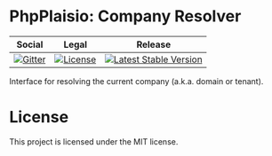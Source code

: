 # PhpPlaisio: Company Resolver

<table>
<thead>
<tr>
<th>Social</th>
<th>Legal</th>
<th>Release</th>
</tr>
</thead>
<tbody>
<tr>
<td>
<a href="https://gitter.im/PhpPlaisio/PhpPlaisio"><img src="https://badges.gitter.im/PhpPlaisio/PhpPlaisio.svg" alt="Gitter"/></a>
</td>
<td>
<a href="https://packagist.org/packages/plaisio/company-resolver"><img src="https://poser.pugx.org/plaisio/company-resolver/license" alt="License"/></a>
</td>
<td>
<a href="https://packagist.org/packages/plaisio/company-resolver"><img src="https://poser.pugx.org/plaisio/company-resolver/v/stable" alt="Latest Stable Version"/></a>
</td>
</tr>
</tbody>
</table>

Interface for resolving the current company (a.k.a. domain or tenant).  

# License

This project is licensed under the MIT license.



